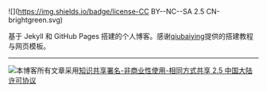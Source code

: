 



![](https://img.shields.io/badge/license-CC BY--NC--SA 2.5 CN-brightgreen.svg)

基于 Jekyll 和 GitHub Pages 搭建的个人博客。感谢[qiubaiying](<https://github.com/qiubaiying>)提供的搭建教程与网页模板。

----

[![](https://i.creativecommons.org/l/by-nc-sa/2.5/cn/88x31.png)](http://creativecommons.org/licenses/by-nc-sa/2.5/cn)本博客所有文章采用[知识共享署名-非商业性使用-相同方式共享 2.5 中国大陆许可协议](http://creativecommons.org/licenses/by-nc-sa/2.5/cn/)

